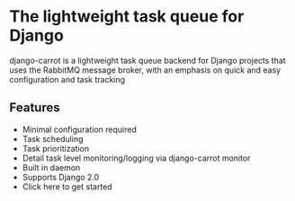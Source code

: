 # The lightweight task queue for Django
django-carrot is a lightweight task queue backend for Django projects that uses the RabbitMQ message broker, with an emphasis on quick and easy configuration and task tracking

## Features

- Minimal configuration required
- Task scheduling
- Task prioritization
- Detail task level monitoring/logging via django-carrot monitor
- Built in daemon
- Supports Django 2.0
- Click here to get started
